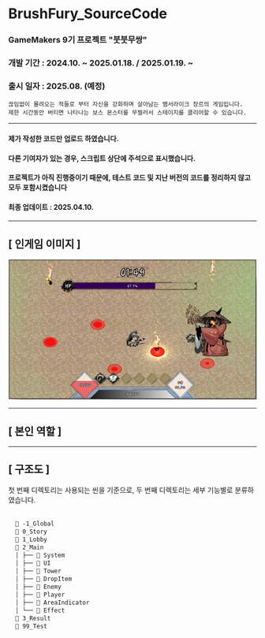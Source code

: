 # BrushFury_SourceCode
### GameMakers 9기 프로젝트 "붓붓무쌍"
### 개발 기간 : 2024.10. ~ 2025.01.18. / 2025.01.19. ~
### 출시 일자 : 2025.08. (예정)
    끊임없이 몰려오는 적들로 부터 자신을 강화하며 살아남는 뱀서라이크 장르의 게임입니다.
    제한 시간동안 버티면 나타나는 보스 몬스터를 무찔러서 스테이지를 클리어할 수 있습니다.
----
#### 제가 작성한 코드만 업로드 하였습니다.
#### 다른 기여자가 있는 경우, 스크립트 상단에 주석으로 표시했습니다. 
#### 프로젝트가 아직 진행중이기 때문에, 테스트 코드 및 지난 버전의 코드를 정리하지 않고 모두 포함시켰습니다
#### 최종 업데이트 : 2025.04.10.
---
## [ 인게임 이미지 ]

![인게임이미지](./BrushFuryInGameImage.png)


---
## [ 본인 역할 ]

---
## [ 구조도 ]
첫 번째 디렉토리는 사용되는 씬을 기준으로, 두 번째 디렉토리는 세부 기능별로 분류하였습니다.

<pre><code>
  📁 -1_Global
  📁 0_Story
  📁 1_Lobby
  📁 2_Main
  │ ├── 📁 System
  │ ├── 📁 UI
  │ ├── 📁 Tower
  │ ├── 📁 DropItem
  │ ├── 📁 Enemy
  │ ├── 📁 Player
  │ ├── 📁 AreaIndicator
  │ └── 📁 Effect
  📁 3_Result
  📁 99_Test
  </code></pre>
